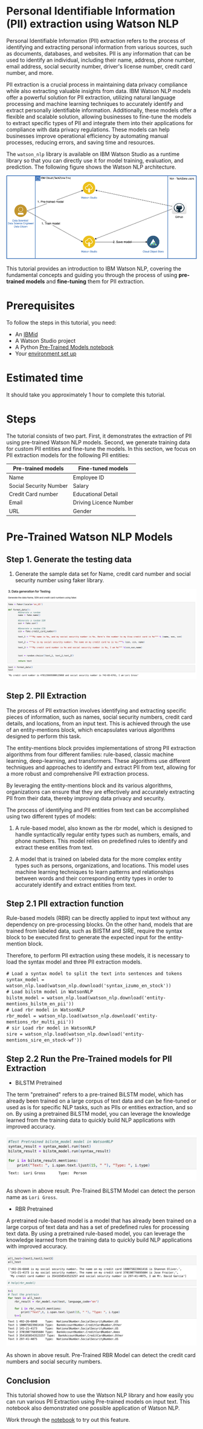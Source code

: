 
# Personal Identifiable Information (PII) extraction using Watson NLP

Personal Identifiable Information (PII) extraction refers to the process of identifying and extracting personal information from various sources, such as documents, databases, and websites. PII is any information that can be used to identify an individual, including their name, address, phone number, email address, social security number, driver's license number, credit card number, and more.

PII extraction is a crucial process in maintaining data privacy compliance while also extracting valuable insights from data. IBM Watson NLP models offer a powerful solution for PII extraction, utilizing natural language processing and machine learning techniques to accurately identify and extract personally identifiable information. Additionally, these models offer a flexible and scalable solution, allowing businesses to fine-tune the models to extract specific types of PII and integrate them into their applications for compliance with data privacy regulations. These models can help businesses improve operational efficiency by automating manual processes, reducing errors, and saving time and resources. 

The `watson_nlp` library is available on IBM Watson Studio as a runtime library so that you can directly use it for model training, evaluation, and prediction. The following figure shows the Watson NLP architecture.

![WS-flow](Screenshots/watson-studio-flow.png)

This tutorial provides an introduction to IBM Watson NLP, covering the fundamental concepts and guiding you through the process of using <b>pre-trained models</b> and <b>fine-tuning</b> them for PII extraction.

# Prerequisites

To follow the steps in this tutorial, you need:

* An [IBMid](https://cloud.ibm.com/login?cm_sp=ibmdev-_-developer-tutorials-_-cloudreg)
* A Watson Studio project
* A Python [Pre-Trained Models notebook](https://github.com/ibm-build-lab/Watson-NLP/blob/main/ML/PII-Extraction/PII%20Extraction%20-%20Pre-Trained%20Models.ipynb)
* Your [environment set up](https://developer.ibm.com/tutorials/set-up-your-ibm-watson-libraries-environment/)

# Estimated time

It should take you approximately 1 hour to complete this tutorial.

# Steps

The tutorial consists of two part. First, it demonstrates the extraction of PII using pre-trained Watson NLP models. Second, we generate training data for custom PII entities and fine-tune the models. In this section, we focus on PII extraction models for the following PII entities: 

|Pre-trained models |Fine-tuned models|
|-------------------|-----------------|
|Name|Employee ID|
|Social Security Number|Salary|
|Credit Card number|Educational Detail|
|Email|Driving Licence Number|
|URL|Gender|



# Pre-Trained Watson NLP Models


## Step 1. Generate the testing data


1. Generate the sample data set for Name, credit card number and social security number using faker library.


![Data-Gen](Screenshots/Data%20Generation%20faker.png)

## Step 2. PII Extraction 

The process of PII extraction involves identifying and extracting specific pieces of information, such as names, social security numbers, credit card details, and locations, from an input text. This is achieved through the use of an entity-mentions block, which encapsulates various algorithms designed to perform this task.

The entity-mentions block provides implementations of strong PII extraction algorithms from four different families: rule-based, classic machine learning, deep-learning, and transformers. These algorithms use different techniques and approaches to identify and extract PII from text, allowing for a more robust and comprehensive PII extraction process.

By leveraging the entity-mentions block and its various algorithms, organizations can ensure that they are effectively and accurately extracting PII from their data, thereby improving data privacy and security.

The process of identifying and PII entities from text can be accomplished using two different types of models:

1. A rule-based model, also known as the rbr model, which is designed to handle syntactically regular entity types such as numbers, emails, and phone numbers. This model relies on predefined rules to identify and extract these entities from text.

2. A model that is trained on labeled data for the more complex entity types such as persons, organizations, and locations. This model uses machine learning techniques to learn patterns and relationships between words and their corresponding entity types in order to accurately identify and extract entities from text.


## Step 2.1 PII extraction function

Rule-based models (RBR) can be directly applied to input text without any dependency on pre-processing blocks. On the other hand, models that are trained from labeled data, such as BilSTM and SIRE, require the syntax block to be executed first to generate the expected input for the entity-mention block.

Therefore, to perform PII extraction using these models, it is necessary to load the syntax model and three PII extraction models.


```
# Load a syntax model to split the text into sentences and tokens
syntax_model = watson_nlp.load(watson_nlp.download('syntax_izumo_en_stock'))
# Load bilstm model in WatsonNLP
bilstm_model = watson_nlp.load(watson_nlp.download('entity-mentions_bilstm_en_pii'))
# Load rbr model in WatsonNLP
rbr_model = watson_nlp.load(watson_nlp.download('entity-mentions_rbr_multi_pii'))
# sir Load rbr model in WatsonNLP
sire = watson_nlp.load(watson_nlp.download('entity-mentions_sire_en_stock-wf'))
```

## Step 2.2 Run the Pre-Trained models for PII Extraction 

* BiLSTM Pretrained

The term "pretrained" refers to a pre-trained BiLSTM model, which has already been trained on a large corpus of text data and can be fine-tuned or used as is for specific NLP tasks, such as PIIs or entities extraction, and so on. By using a pretrained BiLSTM model, you can leverage the knowledge learned from the training data to quickly build NLP applications with improved accuracy.


![Pre-BiLSTM](Screenshots/Pre-BiLSTM.png)

As shown in above result. Pre-Trained BiLSTM Model can detect the person name as `Lori Gross`. 


* RBR Pretrained

A pretrained rule-based model is a model that has already been trained on a large corpus of text data and has a set of predefined rules for processing text data. By using a pretrained rule-based model, you can leverage the knowledge learned from the training data to quickly build NLP applications with improved accuracy.


![Pre-RBR.png](Screenshots/Pre-RBR.png)

As shown in above result. Pre-Trained RBR Model can detect the credit card numbers and social security numbers.


## Conclusion

This tutorial showed how to use the Watson NLP library and how easily you can run various PII Extraction using Pre-trained models on input text. This notebook also demonstrated one possible application of Watson NLP.

Work through the [notebook](https://github.com/ibm-build-lab/Watson-NLP/blob/main/ML/PII-Extraction/PII%20Extraction%20-%20Pre-Trained%20Models.ipynb) to try out this feature.
